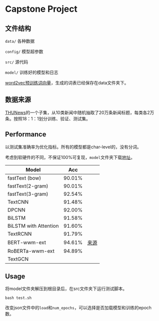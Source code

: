 # Capstone Project

## 文件结构

`data/` 各种数据

`config/` 模型超参数

`src/` 源代码

`model/` 训练好的模型和日志

[word2vec预训练词向量](https://pan.baidu.com/s/1pUqyn7mnPcUmzxT64gGpSw)，生成的词表已经保存在data文件夹下。

## 数据来源
[THUNews](http://thuctc.thunlp.org/#%E4%B8%AD%E6%96%87%E6%96%87%E6%9C%AC%E5%88%86%E7%B1%BB%E6%95%B0%E6%8D%AE%E9%9B%86THUCNews)的一个子集，从10类新闻中随机抽取了20万条新闻标题，每类各2万条。按照18：1：1划分训练、验证、测试集。


## Performance

以测试集准确率为优化指标。所有的模型都是char-level的，没有分词。

考虑到软硬件的不同，不保证100%可复现，`model`文件夹下载[地址](https://cloud.tsinghua.edu.cn/d/115cba163e02481e9924/)。

| Model    | Acc    |                                                   |
| -------- | ------ | ----------------------------------------------------- |
| fastText (bow) | 90.01% |  |
| fastText(2-gram) | 90.01% |  |
| fastText(3-gram) | 92.54% |  |
| TextCNN | 91.48% |  |
| DPCNN    | 92.00% |  |
| BiLSTM | 91.58% |                                                       |
| BiLSTM with Attention | 91.60% ||
| TextRCNN | 91.79% |                                   |
| BERT-wwm-ext | 94.61% | [来源](https://github.com/ymcui/Chinese-BERT-wwm) |
| RoBERTa-wwm-ext | 94.89% |  |
| TextGCN |  | |

## Usage

将model文件夹解压到根目录后，在src文件夹下运行测试脚本。

```shell
bash test.sh
```

改变json文件中的`load`和`num_epochs`，可以选择是否加载模型和训练的epoch数。
